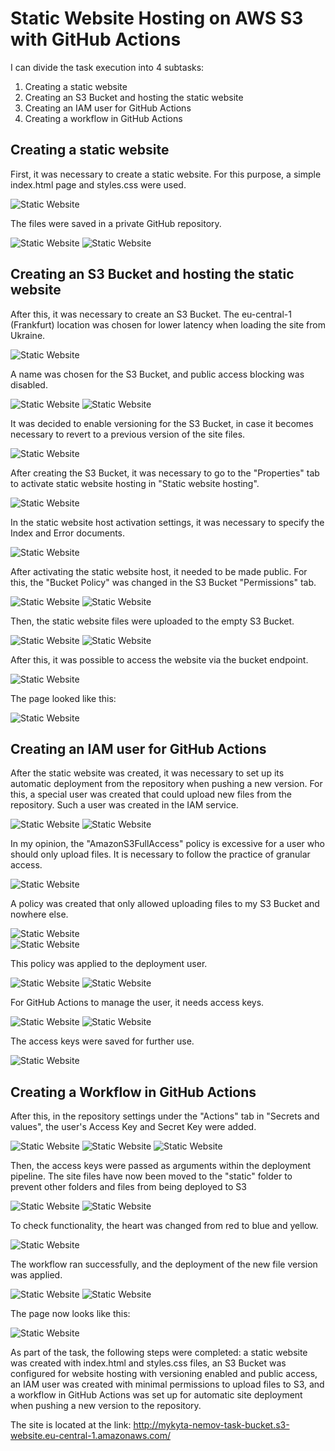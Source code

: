 # Static Website Hosting on AWS S3 with GitHub Actions

I can divide the task execution into 4 subtasks:

1. Creating a static website
2. Creating an S3 Bucket and hosting the static website
3. Creating an IAM user for GitHub Actions
4. Creating a workflow in GitHub Actions

## Creating a static website
First, it was necessary to create a static website. For this purpose, a simple index.html page and styles.css were used.

![Static Website](./img/1.png)

The files were saved in a private GitHub repository.
 
 ![Static Website](./img/2.png)
 ![Static Website](./img/3.png)

## Creating an S3 Bucket and hosting the static website
After this, it was necessary to create an S3 Bucket. The eu-central-1 (Frankfurt) location was chosen for lower latency when loading the site from Ukraine.

![Static Website](./img/4.png)

A name was chosen for the S3 Bucket, and public access blocking was disabled.
  
![Static Website](./img/5.png) 
![Static Website](./img/6.png) 
 
It was decided to enable versioning for the S3 Bucket, in case it becomes necessary to revert to a previous version of the site files.

 ![Static Website](./img/7.png) 

After creating the S3 Bucket, it was necessary to go to the "Properties" tab to activate static website hosting in "Static website hosting".

![Static Website](./img/8.png) 
 
In the static website host activation settings, it was necessary to specify the Index and Error documents.

![Static Website](./img/9.png)
 
After activating the static website host, it needed to be made public. For this, the "Bucket Policy" was changed in the S3 Bucket "Permissions" tab.
 
![Static Website](./img/10.png)
![Static Website](./img/11.png) 

Then, the static website files were uploaded to the empty S3 Bucket.
 
![Static Website](./img/12.png) 
![Static Website](./img/13.png) 
 
After this, it was possible to access the website via the bucket endpoint.
 
![Static Website](./img/14.png) 

The page looked like this:

![Static Website](./img/15.png) 

## Creating an IAM user for GitHub Actions
After the static website was created, it was necessary to set up its automatic deployment from the repository when pushing a new version. For this, a special user was created that could upload new files from the repository. Such a user was created in the IAM service.
 
![Static Website](./img/16.png)
![Static Website](./img/17.png) 

In my opinion, the "AmazonS3FullAccess" policy is excessive for a user who should only upload files. It is necessary to follow the practice of granular access.
 
![Static Website](./img/18.png)  

A policy was created that only allowed uploading files to my S3 Bucket and nowhere else.
 
![Static Website](./img/19.png)  
![Static Website](./img/20.png)

This policy was applied to the deployment user.
 
![Static Website](./img/21.png)
![Static Website](./img/22.png)

For GitHub Actions to manage the user, it needs access keys.
 
![Static Website](./img/23.png)
![Static Website](./img/24.png)

The access keys were saved for further use.

![Static Website](./img/25.png)

## Creating a Workflow in GitHub Actions
After this, in the repository settings under the "Actions" tab in "Secrets and values", the user's Access Key and Secret Key were added.
 
![Static Website](./img/26.png)
![Static Website](./img/27.png)
![Static Website](./img/27.1.png)

Then, the access keys were passed as arguments within the deployment pipeline. The site files have now been moved to the "static" folder to prevent other folders and files from being deployed to S3

![Static Website](./img/28.png)
![Static Website](./img/29.png)
 
To check functionality, the heart was changed from red to blue and yellow.

![Static Website](./img/30.png)

 The workflow ran successfully, and the deployment of the new file version was applied.
 
![Static Website](./img/31.png)
![Static Website](./img/32.png)

The page now looks like this:

![Static Website](./img/33.png)
 
As part of the task, the following steps were completed: a static website was created with index.html and styles.css files, an S3 Bucket was configured for website hosting with versioning enabled and public access, an IAM user was created with minimal permissions to upload files to S3, and a workflow in GitHub Actions was set up for automatic site deployment when pushing a new version to the repository.

The site is located at the link:
http://mykyta-nemov-task-bucket.s3-website.eu-central-1.amazonaws.com/
